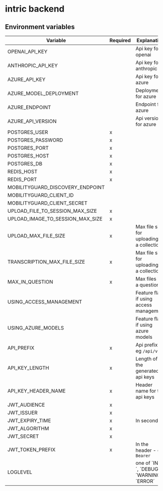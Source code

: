 # intric backend

## Environment variables

| Variable                         | Required | Explanation                                 |
|----------------------------------|----------|---------------------------------------------|
| OPENAI_API_KEY                   |          | Api key for openai                          |
| ANTHROPIC_API_KEY                |          | Api key for anthropic                       |
| AZURE_API_KEY                    |          | Api key for azure                           |
| AZURE_MODEL_DEPLOYMENT           |          | Deployment for azure                        |
| AZURE_ENDPOINT                   |          | Endpoint for azure                          |
| AZURE_API_VERSION                |          | Api version for azure                       |
| POSTGRES_USER                    | x        |                                             |
| POSTGRES_PASSWORD                | x        |                                             |
| POSTGRES_PORT                    | x        |                                             |
| POSTGRES_HOST                    | x        |                                             |
| POSTGRES_DB                      | x        |                                             |
| REDIS_HOST                       | x        |                                             |
| REDIS_PORT                       | x        |                                             |
| MOBILITYGUARD_DISCOVERY_ENDPOINT |          |                                             |
| MOBILITYGUARD_CLIENT_ID          |          |                                             |
| MOBILITYGUARD_CLIENT_SECRET      |          |                                             |
| UPLOAD_FILE_TO_SESSION_MAX_SIZE  | x        |                                             |
| UPLOAD_IMAGE_TO_SESSION_MAX_SIZE | x        |                                             |
| UPLOAD_MAX_FILE_SIZE             | x        | Max file size for uploading to a collection |
| TRANSCRIPTION_MAX_FILE_SIZE      | x        | Max file size for uploading to a collection |
| MAX_IN_QUESTION                  | x        | Max files in a question                     |
| USING_ACCESS_MANAGEMENT          |          | Feature flag if using access management     |
| USING_AZURE_MODELS               |          | Feature flag if using azure models          |
| API_PREFIX                       | x        | Api prefix - eg `/api/v1/`                  |
| API_KEY_LENGTH                   | x        | Length of the generated api keys            |
| API_KEY_HEADER_NAME              | x        | Header name for the api keys                |
| JWT_AUDIENCE                     | x        |                                             |
| JWT_ISSUER                       | x        |                                             |
| JWT_EXPIRY_TIME                  | x        | In seconds                                  |
| JWT_ALGORITHM                    | x        |                                             |
| JWT_SECRET                       | x        |                                             |
| JWT_TOKEN_PREFIX                 | x        | In the header - eg `Bearer`                 |
| LOGLEVEL                         |          | one of ´INFO´, ´DEBUG´, ´WARNING´, ´ERROR´  |